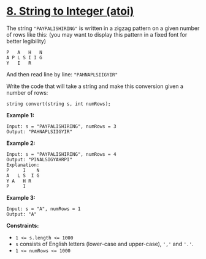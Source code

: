 # [8. String to Integer (atoi)](https://leetcode.com/problems/string-to-integer-atoi/)

The string <code>"PAYPALISHIRING"</code> is written in a zigzag pattern on a given number of rows like this: (you may want to display this pattern in a fixed font for better legibility)

```
P   A   H   N
A P L S I I G
Y   I   R
```

And then read line by line: <code>"PAHNAPLSIIGYIR"</code>

Write the code that will take a string and make this conversion given a number of rows:

```
string convert(string s, int numRows);
```

**Example 1:**

```
Input: s = "PAYPALISHIRING", numRows = 3
Output: "PAHNAPLSIIGYIR"
```

**Example 2:**

```
Input: s = "PAYPALISHIRING", numRows = 4
Output: "PINALSIGYAHRPI"
Explanation:
P     I    N
A   L S  I G
Y A   H R
P     I
```

**Example 3:**

```
Input: s = "A", numRows = 1
Output: "A"
```

**Constraints:**

- <code>1 <= s.length <= 1000</code>
- <code>s</code> consists of English letters (lower-case and upper-case), <code>','</code> and <code>'.'</code>.
- <code>1 <= numRows <= 1000</code>
